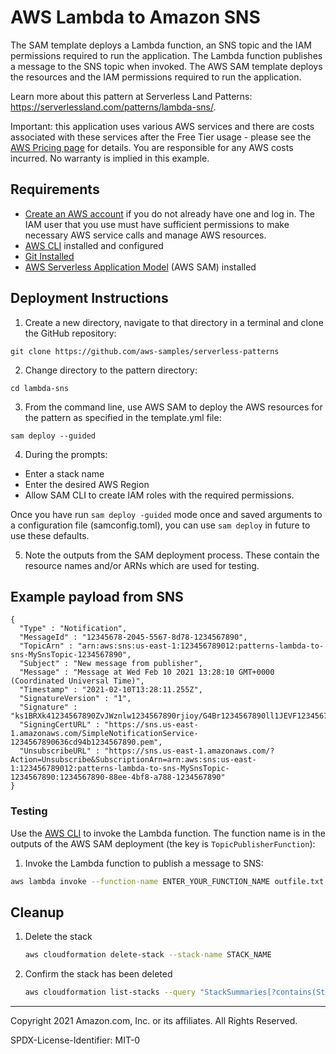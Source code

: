 # AWS Lambda to Amazon SNS

The SAM template deploys a Lambda function, an SNS topic and the IAM permissions required to run the application. The Lambda function publishes a message to the SNS topic when invoked. The AWS SAM template deploys the resources and the IAM permissions required to run the application.

Learn more about this pattern at Serverless Land Patterns: https://serverlessland.com/patterns/lambda-sns/.

Important: this application uses various AWS services and there are costs associated with these services after the Free Tier usage - please see the [AWS Pricing page](https://aws.amazon.com/pricing/) for details. You are responsible for any AWS costs incurred. No warranty is implied in this example.

## Requirements

* [Create an AWS account](https://portal.aws.amazon.com/gp/aws/developer/registration/index.html) if you do not already have one and log in. The IAM user that you use must have sufficient permissions to make necessary AWS service calls and manage AWS resources.
* [AWS CLI](https://docs.aws.amazon.com/cli/latest/userguide/install-cliv2.html) installed and configured
* [Git Installed](https://git-scm.com/book/en/v2/Getting-Started-Installing-Git)
* [AWS Serverless Application Model](https://docs.aws.amazon.com/serverless-application-model/latest/developerguide/serverless-sam-cli-install.html) (AWS SAM) installed

## Deployment Instructions

1. Create a new directory, navigate to that directory in a terminal and clone the GitHub repository:

``` 
git clone https://github.com/aws-samples/serverless-patterns

```
2. Change directory to the pattern directory:
```
cd lambda-sns
```
3. From the command line, use AWS SAM to deploy the AWS resources for the pattern as specified in the template.yml file:
```
sam deploy --guided
```
4. During the prompts:
* Enter a stack name
* Enter the desired AWS Region
* Allow SAM CLI to create IAM roles with the required permissions.

Once you have run `sam deploy -guided` mode once and saved arguments to a configuration file (samconfig.toml), you can use `sam deploy` in future to use these defaults.

5. Note the outputs from the SAM deployment process. These contain the resource names and/or ARNs which are used for testing.

## Example payload from SNS

```
{
  "Type" : "Notification",
  "MessageId" : "12345678-2045-5567-8d78-1234567890",
  "TopicArn" : "arn:aws:sns:us-east-1:123456789012:patterns-lambda-to-sns-MySnsTopic-1234567890",
  "Subject" : "New message from publisher",
  "Message" : "Message at Wed Feb 10 2021 13:28:10 GMT+0000 (Coordinated Universal Time)",
  "Timestamp" : "2021-02-10T13:28:11.255Z",
  "SignatureVersion" : "1",
  "Signature" : "ks1BRXk41234567890ZvJWznlw1234567890rjioy/G4Br1234567890ll1JEVF1234567890jjyb/lPxIFg123456789025pbdlD2C1234567890L2L0cq2g1234567890afD5BAkbC1234567890+aHMG1234567890jmiMmhTl1234567890r1L9ENgT1234567890U+ROFyh12345678901WeFD1234567890PqpiR0A43T+6Cz7N1234567890wlzln4m5gAw123456781234567890YN/1234567890/1234567890+f/1234567890==",
  "SigningCertURL" : "https://sns.us-east-1.amazonaws.com/SimpleNotificationService-1234567890636cd94b1234567890.pem",
  "UnsubscribeURL" : "https://sns.us-east-1.amazonaws.com/?Action=Unsubscribe&SubscriptionArn=arn:aws:sns:us-east-1:123456789012:patterns-lambda-to-sns-MySnsTopic-1234567890:1234567890-88ee-4bf8-a788-1234567890"
}

```

### Testing

Use the [AWS CLI](https://aws.amazon.com/cli/) to invoke the Lambda function. The function name is in the outputs of the AWS SAM deployment (the key is `TopicPublisherFunction`):

1. Invoke the Lambda function to publish a message to SNS:

```bash
aws lambda invoke --function-name ENTER_YOUR_FUNCTION_NAME outfile.txt
```

## Cleanup
 
1. Delete the stack
    ```bash
    aws cloudformation delete-stack --stack-name STACK_NAME
    ```
1. Confirm the stack has been deleted
    ```bash
    aws cloudformation list-stacks --query "StackSummaries[?contains(StackName,'STACK_NAME')].StackStatus"
    ```
----
Copyright 2021 Amazon.com, Inc. or its affiliates. All Rights Reserved.

SPDX-License-Identifier: MIT-0
